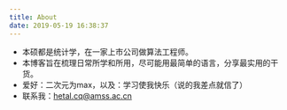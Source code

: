 ```yaml
---
title: About
date: 2019-05-19 16:38:37
---
```

- 本硕都是统计学，在一家上市公司做算法工程师。
- 本博客旨在梳理日常所学和所用，尽可能用最简单的语言，分享最实用的干货。
- 爱好：二次元为max，以及：学习使我快乐（说的我差点就信了）
- 联系我：hetal.cq@amss.ac.cn